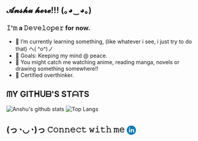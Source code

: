 ## 𝓐𝓷𝓼𝓱𝓾 𝓱𝓮𝓻𝓮!!! (｡◕‿◕｡) 

### 𝙸'𝚖 a 𝙳𝚎𝚟𝚎𝚕𝚘𝚙𝚎𝚛 for now. 

- 💜 I’m currently learning something, (like whatever i see, i just try to do that) ヘ( ^o^)ノ
- 🥅 Goals: Keeping my mind @ peace.
- 🌸 You might catch me watching anime, reading manga, novels or drawing something somewhere!!
- 🐰 Certified overthinker. 

## ᗰY GITᕼᑌᗷ'S STᗩTS

![Anshu's github stats](https://github-readme-stats.vercel.app/api?username=anshukaira&hide=prs,stars&count_private=true&show_icons=true&theme=vue) ![Top Langs](https://github-readme-stats.vercel.app/api/top-langs/?username=anshukaira&layout=compact&theme=vue&hide=tex)

## (っ◔◡◔)っ 𝙲𝚘𝚗𝚗𝚎𝚌𝚝 𝚠𝚒𝚝𝚑 𝚖𝚎   <img align="center" alt="anshu | LinkedIn" width="24px" src="https://github.com/anshukaira/anshukaira/blob/master/linkedin.png" />
